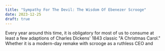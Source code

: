 ```yaml
---
title: "Sympathy For The Devil: The Wisdom Of Ebenezer Scrooge"
date: 2023-12-25
draft: true
---
```

Every year around this time, it is obligatory for most of us to consume at least a few adaptions of Charles Dickens' 1843 classic "A Christmas Carol." Whether it is a modern-day remake with scrooge as a ruthless CEO and 
<!--stackedit_data:
eyJoaXN0b3J5IjpbMTQ5NDIzNTk2M119
-->